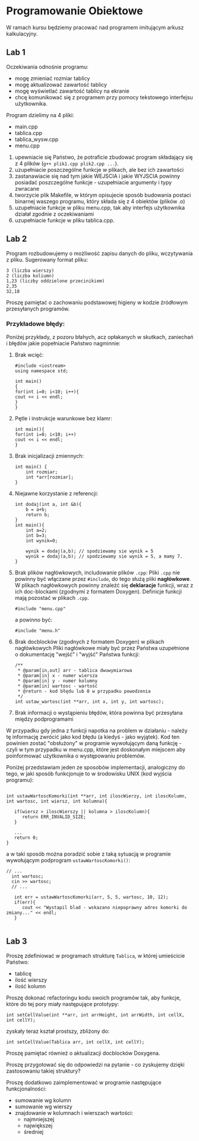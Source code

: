 # Programowanie Obiektowe

W ramach kursu będziemy pracować nad programem imitującym arkusz kalkulacyjny. 

## Lab 1

Oczekiwania odnośnie programu:
- mogę zmieniać rozmiar tablicy
- mogę aktualizować zawartość tablicy
- mogę wyświetlać zawartość tablicy na ekranie
- chcę komunikować się z programem przy pomocy tekstowego interfejsu użytkownika.

Program dzielimy na 4 pliki:
- main.cpp
- tablica.cpp
- tablica_wysw.cpp
- menu.cpp

1. upewniacie się Państwo, że potraficie zbudować program składający się z 4 plików (`g++ plik1.cpp plik2.cpp ...`).
2. uzupełniacie poszczególne funkcje w plikach, ale bez ich zawartości
3. zastanawiacie się nad tym jakie WEJSCIA i jakie WYJSCIA powinny posiadać poszczególne funkcje - uzupełniacie argumenty i typy zwracane
4. tworzycie plik Makefile, w którym opisujecie sposób budowania postaci binarnej waszego programu, który składa się z 4 obiektów (plików .o)
5. uzupełniacie funkcje w pliku menu.cpp, tak aby interfejs użytkownika działał zgodnie z oczekiwaniami
6. uzupełniacie funkcje w pliku tablica.cpp.


## Lab 2

Program rozbudowujemy o możliwość zapisu danych do pliku, wczytywania z pliku. Sugerowany format pliku:

```
3 (liczba wierszy)
2 (liczba koliumn)
1,23 (liczby oddzielone przecinikiem)
2,35
32,18
```

Proszę pamiętać o zachowaniu podstawowej higieny w kodzie źródłowym przesyłanych programów. 


### Przykładowe błędy:

Poniżej przykłady, z pozoru błahych, acz opłakanych w skutkach, zaniechań i błędów jakie popełniacie Państwo nagminnie:

1. Brak wcięć:

    ```
    #include <iostream>
    using namespace std;

    int main()
    {
    for(int i=0; i<10; i++){
    cout << i << endl;
    }
    }
    ```
2. Pętle i instrukcje warunkowe bez klamr:
    ```
    int main(){
    for(int i=0; i<10; i++)
    cout << i << endl;
    }
    ```
3. Brak inicjalizacji zmiennych:
    ```
    int main() {
        int rozmiar;
        int *arr[rozmiar];
    }
    ```
4. Niejawne korzystanie z referencji:

    ```
    int dodaj(int a, int &b){
        b = a+b;
        return b;
    }
    int main(){
        int a=2;
        int b=3;
        int wynik=0;
        
        wynik = dodaj(a,b); // spodziewamy sie wynik = 5 
        wynik = dodaj(a,b); // spodziewamy sie wynik = 5, a mamy 7.
    }
    ```
5. Brak plików nagłówkowych, includowanie plików `.cpp`:
   Pliki `.cpp` nie powinny być włączane przez `#include`, do tego służą pliki **nagłówkowe**. W plikach nagłówkowych powinny znaleźć się **deklaracje** funkcji, wraz z ich doc-blockami (zgodnymi z formatem Doxygen). Definicje funkcji mają pozostać w plikach `.cpp`.
   
   ```
   #include "menu.cpp"
   ```
   
   a powinno być:
   
   ```
   #include "menu.h"
   ```
   
6. Brak docblocków (zgodnych z formatem Doxygen) w plikach nagłówkowych
   Pliki nagłówkowe miały być przez Państwa uzupełnione o dokumentację "wejść" i "wyjść" Państwa funkcji:
   
   ```
   /**
    * @param[in,out] arr - tablica dwuwymiarowa
    * @param[in] x - numer wiersza
    * @param[in] y - numer kolumny
    * @param[in] wartosc - wartość
    * @return - kod błędu lub 0 w przypadku powodzenia
    */
   int ustaw_wartosc(int **arr, int x, int y, int wartosc);
   ```

7. Brak informacji o wystąpieniu błędów, która powinna być przesyłana między podprogramami

W przypadku gdy jedna z funkcji napotka na problem w działaniu - należy tę informację zwrócić jako kod błędu (a kiedyś - jako wyjątek). Kod ten powinien zostać "obsłużony" w programie wywołującym daną funkcję - czyli w tym przypadku w menu.cpp, które jest doskonałym miejscem aby poinformować użytkownika o występowaniu problemów.

Poniżej przedstawiam jeden ze sposobów implementacji, analogiczny do tego, w jaki sposób funkcjonuje to w środowisku UNIX (kod wyjścia programu):

```

int ustawWartoscKomorki(int **arr, int iloscWierzy, int iloscKolumn, int wartosc, int wiersz, int kolumna){

   if(wiersz > iloscWierszy || kolumna > iloscKolumn){
      return ERR_INVALID_SIZE;
   }

   ...
   return 0;
}
```

a w taki sposób można poradzić sobie z taką sytuacją w programie wywołującym podprogram `ustawWartoscKomorki()`:

```
// ...
  int wartosc;
  cin >> wartosc;
  // ...

   int err = ustawWartoscKomorki(arr, 5, 5, wartosc, 10, 12);
   if(err){
      cout << "Wystapil blad - wskazano niepoprawny adres komorki do zmiany..." << endl;
   }
   
```


## Lab 3

Proszę zdefiniować w programach strukturę `Tablica`, w której umieścicie Państwo:

- tablicę
- ilość wierszy
- ilość kolumn

Proszę dokonać refactoringu kodu swoich programów tak, aby funkcje, które do tej pory miały następujące prototypy:

```
int setCellValue(int **arr, int arrHeight, int arrWidth, int cellX, int cellY);
```

zyskały teraz kształ prostszy, zbliżony do:
```
int setCellValue(Tablica arr, int cellX, int cellY);
```

Proszę pamiętać również o aktualizacji docblocków Doxygena.

Proszę przygotować się do odpowiedzi na pytanie - co zyskujemy dzięki zastosowaniu takiej struktury?

Proszę dodatkowo zaimplementować w programie następujące funkcjonalności:

* sumowanie wg kolumn
* sumowanie wg wierszy
* znajdowanie w kolumnach i wierszach wartości:
    * najmniejszej
    * największej
    * średniej
